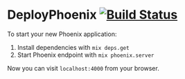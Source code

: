 # DeployPhoenix [![Build Status](http://drone.xtity.com/api/badge/github.com/xtity/deploy_phoenix/status.svg?branch=master)](https://drone.xtity.com/github.com/xtity/deploy_phoenix)

To start your new Phoenix application:

1. Install dependencies with `mix deps.get`
2. Start Phoenix endpoint with `mix phoenix.server`

Now you can visit `localhost:4000` from your browser.

